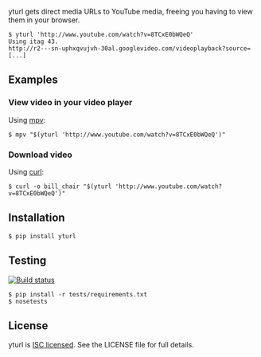 yturl gets direct media URLs to YouTube media, freeing you having to view them
in your browser.

```
$ yturl 'http://www.youtube.com/watch?v=8TCxE0bWQeQ'
Using itag 43.
http://r2---sn-uphxqvujvh-30al.googlevideo.com/videoplayback?source=[...]
```

## Examples

### View video in your video player

Using [mpv][]:

```
$ mpv "$(yturl 'http://www.youtube.com/watch?v=8TCxE0bWQeQ')"
```

[mpv]: http://mpv.io

### Download video

Using [curl][]:

```
$ curl -o bill_chair "$(yturl 'http://www.youtube.com/watch?v=8TCxE0bWQeQ')"
```

[curl]: http://curl.haxx.se

## Installation

    $ pip install yturl

## Testing

[![Build status][travis-image]][travis-builds]

    $ pip install -r tests/requirements.txt
    $ nosetests

[travis-builds]: https://travis-ci.org/cdown/yturl
[travis-image]: https://travis-ci.org/cdown/yturl.png?branch=master

## License

yturl is [ISC licensed][isc]. See the LICENSE file for full details.

[isc]: http://en.wikipedia.org/wiki/ISC_license
